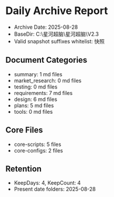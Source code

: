 ﻿# Daily Archive Report

- Archive Date: 2025-08-28
- BaseDir: C:\星河超脑\星河超脑\V2.3
- Valid snapshot suffixes whitelist: 快照

## Document Categories
- summary: 1 md files
- market_research: 0 md files
- testing: 0 md files
- requirements: 7 md files
- design: 6 md files
- plans: 5 md files
- tools: 0 md files

## Core Files
- core-scripts: 5 files
- core-configs: 2 files

## Retention
- KeepDays: 4, KeepCount: 4
- Present date folders: 2025-08-28

